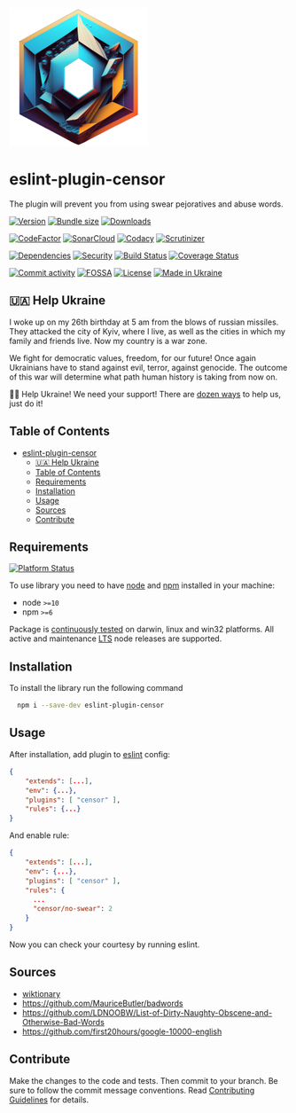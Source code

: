 ![Logo](.docs/logo_250.png "eslint-plugin-censor")
# eslint-plugin-censor
The plugin will prevent you from using swear pejoratives and abuse words.

[![Version][badge-vers]][npm]
[![Bundle size][npm-size-badge]][npm-size-url]
[![Downloads][npm-downloads-badge]][npm]

[![CodeFactor][codefactor-badge]][codefactor-url]
[![SonarCloud][sonarcloud-badge]][sonarcloud-url]
[![Codacy][codacy-badge]][codacy-url]
[![Scrutinizer][scrutinizer-badge]][scrutinizer-url]

[![Dependencies][badge-deps]][npm]
[![Security][snyk-badge]][snyk-url]
[![Build Status][tests-badge]][tests-url]
[![Coverage Status][badge-coverage]][url-coverage]

[![Commit activity][commit-activity-badge]][github]
[![FOSSA][fossa-badge]][fossa-url]
[![License][badge-lic]][github]
[![Made in Ukraine][ukr-badge]][ukr-link]

## 🇺🇦 Help Ukraine
I woke up on my 26th birthday at 5 am from the blows of russian missiles. They attacked the city of Kyiv, where I live, as well as the cities in which my family and friends live. Now my country is a war zone. 

We fight for democratic values, freedom, for our future! Once again Ukrainians have to stand against evil, terror, against genocide. The outcome of this war will determine what path human history is taking from now on.

💛💙  Help Ukraine! We need your support! There are [dozen ways][ukr-link] to help us, just do it!

## Table of Contents
- [eslint-plugin-censor](#eslint-plugin-censor)
  - [🇺🇦 Help Ukraine](#-help-ukraine)
  - [Table of Contents](#table-of-contents)
  - [Requirements](#requirements)
  - [Installation](#installation)
  - [Usage](#usage)
  - [Sources](#sources)
  - [Contribute](#contribute)

## Requirements
[![Platform Status][node-ver-test-badge]][node-ver-test-url]

To use library you need to have [node](https://nodejs.org) and [npm](https://www.npmjs.com) installed in your machine:

* node `>=10`
* npm `>=6`

Package is [continuously tested][node-ver-test-url] on darwin, linux and win32 platforms. All active and maintenance [LTS](https://nodejs.org/en/about/releases/) node releases are supported.

## Installation

To install the library run the following command

```bash
  npm i --save-dev eslint-plugin-censor
```

## Usage

After installation, add plugin to [eslint](https://eslint.org/docs/user-guide/configuring/configuration-files#using-configuration-files) config:

```json
{
    "extends": [...],
    "env": {...},
    "plugins": [ "censor" ],
    "rules": {...}
}
```

And enable rule:
```json
{
    "extends": [...],
    "env": {...},
    "plugins": [ "censor" ],
    "rules": {
      ...
      "censor/no-swear": 2
    }
}
```

Now you can check your courtesy by running eslint.


## Sources

* [wiktionary](https://en.wiktionary.org/wiki/Category:English_swear_words)
* https://github.com/MauriceButler/badwords
* https://github.com/LDNOOBW/List-of-Dirty-Naughty-Obscene-and-Otherwise-Bad-Words
* https://github.com/first20hours/google-10000-english

## Contribute

Make the changes to the code and tests. Then commit to your branch. Be sure to follow the commit message conventions. Read [Contributing Guidelines](.github/CONTRIBUTING.md) for details.

[npm]: https://www.npmjs.com/package/eslint-plugin-censor
[github]: https://github.com/pustovitDmytro/eslint-plugin-censor
[coveralls]: https://coveralls.io/github/pustovitDmytro/eslint-plugin-censor?branch=master
[badge-deps]: https://img.shields.io/librariesio/release/npm/eslint-plugin-censor.svg
[badge-vuln]: https://img.shields.io/snyk/vulnerabilities/npm/eslint-plugin-censor.svg?style=popout
[badge-vers]: https://img.shields.io/npm/v/eslint-plugin-censor.svg
[badge-lic]: https://img.shields.io/github/license/pustovitDmytro/eslint-plugin-censor.svg
[badge-coverage]: https://coveralls.io/repos/github/pustovitDmytro/eslint-plugin-censor/badge.svg?branch=master
[url-coverage]: https://coveralls.io/github/pustovitDmytro/eslint-plugin-censor?branch=master

[snyk-badge]: https://snyk-widget.herokuapp.com/badge/npm/eslint-plugin-censor/badge.svg
[snyk-url]: https://snyk.io/advisor/npm-package/eslint-plugin-censor

[tests-badge]: https://img.shields.io/circleci/build/github/pustovitDmytro/eslint-plugin-censor
[tests-url]: https://app.circleci.com/pipelines/github/pustovitDmytro/eslint-plugin-censor

[codefactor-badge]: https://www.codefactor.io/repository/github/pustovitdmytro/eslint-plugin-censor/badge
[codefactor-url]: https://www.codefactor.io/repository/github/pustovitdmytro/eslint-plugin-censor

[commit-activity-badge]: https://img.shields.io/github/commit-activity/m/pustovitDmytro/eslint-plugin-censor

[scrutinizer-badge]: https://scrutinizer-ci.com/g/pustovitDmytro/eslint-plugin-censor/badges/quality-score.png?b=master
[scrutinizer-url]: https://scrutinizer-ci.com/g/pustovitDmytro/eslint-plugin-censor/?branch=master

[codacy-badge]: https://app.codacy.com/project/badge/Grade/a0c20fb89e0a40259f4c8e53810a5186
[codacy-url]: https://www.codacy.com/gh/pustovitDmytro/eslint-plugin-censor/dashboard?utm_source=github.com&amp;utm_medium=referral&amp;utm_content=pustovitDmytro/eslint-plugin-censor&amp;utm_campaign=Badge_Grade

[sonarcloud-badge]: https://sonarcloud.io/api/project_badges/measure?project=pustovitDmytro_eslint-plugin-censor&metric=alert_status
[sonarcloud-url]: https://sonarcloud.io/dashboard?id=pustovitDmytro_eslint-plugin-censor

[npm-downloads-badge]: https://img.shields.io/npm/dw/eslint-plugin-censor
[npm-size-badge]: https://img.shields.io/bundlephobia/min/eslint-plugin-censor
[npm-size-url]: https://bundlephobia.com/result?p=eslint-plugin-censor

[node-ver-test-badge]: https://github.com/pustovitDmytro/eslint-plugin-censor/actions/workflows/npt.yml/badge.svg?branch=master
[node-ver-test-url]: https://github.com/pustovitDmytro/eslint-plugin-censor/actions?query=workflow%3A%22Node.js+versions%22

[fossa-badge]: https://app.fossa.com/api/projects/custom%2B24828%2Feslint-plugin-censor.svg?type=shield
[fossa-url]: https://app.fossa.com/projects/custom%2B24828%2Feslint-plugin-censor?ref=badge_shield

[ukr-badge]: https://img.shields.io/badge/made_in-ukraine-ffd700.svg?labelColor=0057b7
[ukr-link]: https://war.ukraine.ua